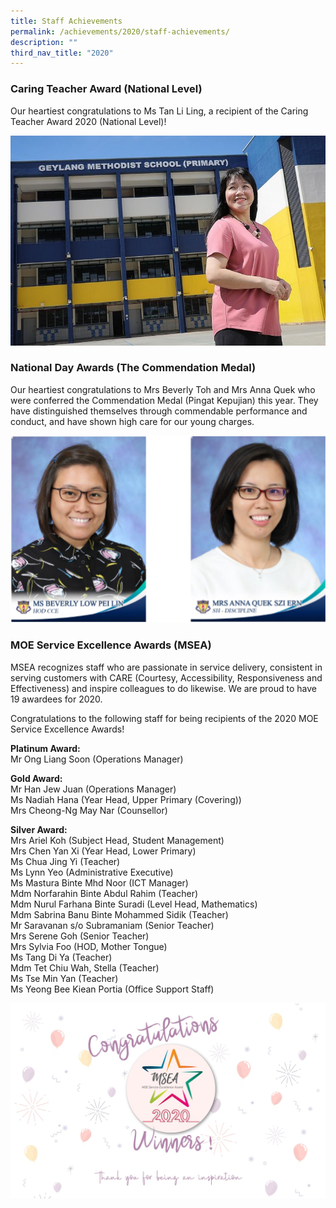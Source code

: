 ```yaml
---
title: Staff Achievements
permalink: /achievements/2020/staff-achievements/
description: ""
third_nav_title: "2020"
---
```

### Caring Teacher Award (National Level)

Our heartiest congratulations to Ms Tan Li Ling, a recipient of the Caring Teacher Award 2020 (National Level)!

![](/images/Caring%20Teacher%20Award%20-%20Tan%20Li%20Ling.jpg)

### National Day Awards (The Commendation Medal)

Our heartiest congratulations to Mrs Beverly Toh and Mrs Anna Quek who were conferred the Commendation Medal (Pingat Kepujian) this year. They have distinguished themselves through commendable performance and conduct, and have shown high care for our young charges. 

![](/images/National%20Day%20Awards.png)

### MOE Service Excellence Awards (MSEA)

MSEA recognizes staff who are passionate in service delivery, consistent in serving customers with CARE (Courtesy, Accessibility, Responsiveness and Effectiveness) and inspire colleagues to do likewise. We are proud to have 19 awardees for 2020. 

Congratulations to the following staff for being recipients of the 2020 MOE Service Excellence Awards!  
  
**Platinum Award:** <br>
Mr Ong Liang Soon (Operations Manager)  
  
**Gold Award:** <br>
Mr Han Jew Juan (Operations Manager) <br>
Ms Nadiah Hana (Year Head, Upper Primary (Covering)) <br>
Mrs Cheong-Ng May Nar (Counsellor)  
  
**Silver Award:** <br>
Mrs Ariel Koh (Subject Head, Student Management) <br>
Mrs Chen Yan Xi (Year Head, Lower Primary)<br>
Ms Chua Jing Yi (Teacher)<br>
Ms Lynn Yeo (Administrative Executive)<br>
Ms Mastura Binte Mhd Noor (ICT Manager)<br>
Mdm Norfarahin Binte Abdul Rahim (Teacher)<br>
Mdm Nurul Farhana Binte Suradi (Level Head, Mathematics)<br>
Mdm Sabrina Banu Binte Mohammed Sidik (Teacher)<br>
Mr Saravanan s/o Subramaniam (Senior Teacher)<br>
Mrs Serene Goh (Senior Teacher)<br>
Mrs Sylvia Foo (HOD, Mother Tongue)<br>
Ms Tang Di Ya (Teacher)<br>
Mdm Tet Chiu Wah, Stella (Teacher)<br>
Ms Tse Min Yan (Teacher)<Br>
Ms Yeong Bee Kiean Portia (Office Support Staff)

![](/images/MSEA2020.jpg)